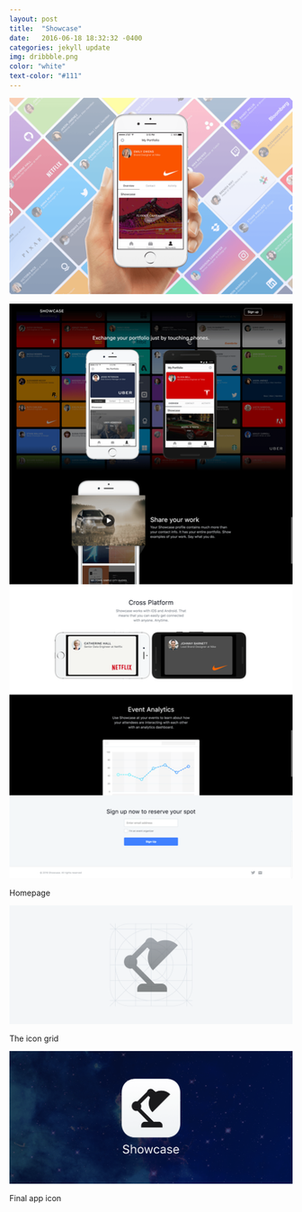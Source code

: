 ```yaml
---
layout: post
title:  "Showcase"
date:   2016-06-18 18:32:32 -0400
categories: jekyll update
img: dribbble.png
color: "white"
text-color: "#111"
---
```


![index page](/img/showcase-hand.png)

![index page](/img/shows.png)

<div class="caption">Homepage</div>

![index page](/img/showcase-grid.png)

<div class="caption">The icon grid</div>

![index page](/img/showcase-icon.png)

<div class="caption">Final app icon</div>
